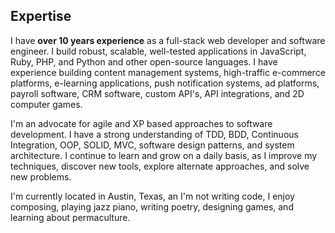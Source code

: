 ## Expertise ##

I have **over 10 years experience** as a full-stack web developer and software engineer. I build robust, scalable, well-tested applications in JavaScript, Ruby, PHP, and Python and other open-source languages. I have experience building content management systems, high-traffic e-commerce platforms, e-learning applications, push notification systems, ad platforms, payroll software, CRM software, custom API's, API integrations, and 2D computer games. 

I'm an advocate for agile and XP based approaches to software development. I have a strong understanding of TDD, BDD, Continuous Integration, OOP, SOLID, MVC, software design patterns, and system architecture. I continue to learn and grow on a daily basis, as I improve my techniques, discover new tools, explore alternate approaches, and solve new problems.

I'm currently located in Austin, Texas, an I'm not writing code, I enjoy composing, playing jazz piano, writing poetry, designing games, and learning about permaculture.